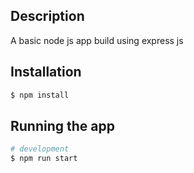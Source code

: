 ## Description

A basic node js app build using express js


## Installation

```bash
$ npm install
```

## Running the app

```bash
# development
$ npm run start
```